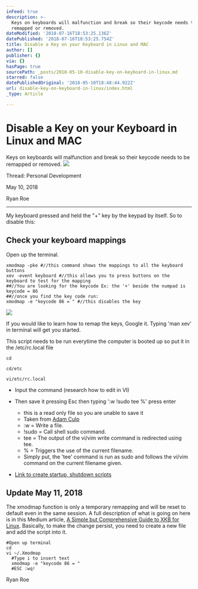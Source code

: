 ```yaml
---
inFeed: true
description: >-
  Keys on keyboards will malfunction and break so their keycode needs to be
  remapped or removed.
dateModified: '2018-07-16T18:53:25.136Z'
datePublished: '2018-07-16T18:53:25.754Z'
title: Disable a Key on your Keyboard in Linux and MAC
author: []
publisher: {}
via: {}
hasPage: true
sourcePath: _posts/2018-05-10-disable-key-on-keyboard-in-linux.md
starred: false
datePublishedOriginal: '2018-05-10T18:48:44.922Z'
url: disable-key-on-keyboard-in-linux/index.html
_type: Article

---
```

# Disable a Key on your Keyboard in Linux and MAC

Keys on keyboards will malfunction and break so their keycode needs to be remapped or removed.
![](https://the-grid-user-content.s3-us-west-2.amazonaws.com/08d9fb1c-83ef-4696-9fb7-dbfb9de4b4ab.png)

Thread: Personal Development

May 10, 2018

Ryan Roe

---

My keyboard pressed and held the "+" key by the keypad by itself. So to disable this:

## Check your keyboard mappings

Open up the terminal.

    xmodmap -pke #//this command shows the mappings to all the keyboard buttons
    xev -event keyboard #//this allows you to press buttons on the keyboard to test for the mapping
    ##//You are looking for the keycode Ex: the '+' beside the numpad is keycode = 86
    ##//once you find the key code run:
    xmodmap -e "keycode 86 = " #//this disables the key
    

![](https://the-grid-user-content.s3-us-west-2.amazonaws.com/039e21d9-01a6-49da-8e15-fbe276c912ef.png)

If you would like to learn how to remap the keys, Google it. Typing 'man xev' in terminal will get you started.

This script needs to be run everytime the computer is booted up so put it in the /etc/rc.local file

    cd
    
    cd/etc
    
    vi/etc/rc.local

* Input the command (research how to edit in VI)
* Then save it pressing Esc then typing ':w !sudo tee %' press enter
  * this is a read only file so you are unable to save it
  * Taken from [Adam Culp][0]
  * :w = Write a file.
  * !sudo = Call shell sudo command.
  * tee = The output of the vi/vim write command is redirected using tee.
  * % = Triggers the use of the current filename.
  * Simply put, the 'tee' command is run as sudo and follows the vi/vim command on the current filename given.

* [Link to create startup, shutdown scripts][1]

## Update May 11, 2018

The xmodmap function is only a temporary remapping and will be reset to default even in the same session. A full description of what is going on here is in this Medium article, [A Simple but Comprehensive Guide to XKB for Linux][2]. Basically, to make the change persist, you need to create a new file and add the script into it.

    #Open up terminal
    cd
    vi ~/.Xmodmap 
      #Type i to insert text
      xmodmap -e "keycode 86 = "
      #ESC :wq!

Ryan Roe

[0]: http://www.geekyboy.com/archives/629
[1]: https://ccm.net/faq/3348-execute-a-script-at-startup-and-shutdown-on-ubuntu
[2]: https://medium.com/@damko/a-simple-humble-but-comprehensive-guide-to-xkb-for-linux-6f1ad5e13450